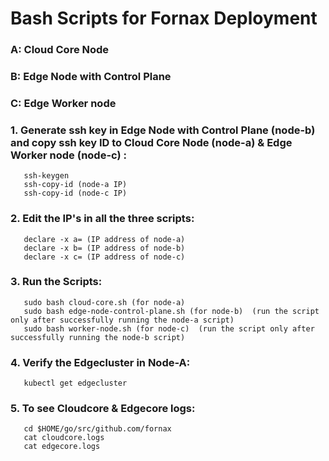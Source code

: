 # Bash Scripts for Fornax Deployment
### A: Cloud Core Node 
### B: Edge Node with Control Plane 
### C: Edge Worker node
### 1. Generate ssh key in Edge Node with Control Plane (node-b) and copy ssh key ID to Cloud Core Node (node-a) & Edge Worker node (node-c) :
       ssh-keygen
       ssh-copy-id (node-a IP)
       ssh-copy-id (node-c IP)

### 2. Edit the IP's in all the three scripts:
       declare -x a= (IP address of node-a)
       declare -x b= (IP address of node-b)
       declare -x c= (IP address of node-c)

### 3. Run the Scripts:
       sudo bash cloud-core.sh (for node-a)
       sudo bash edge-node-control-plane.sh (for node-b)  (run the script only after successfully running the node-a script)
       sudo bash worker-node.sh (for node-c)  (run the script only after successfully running the node-b script)
  
### 4. Verify the Edgecluster in Node-A:
       kubectl get edgecluster
       
### 5. To see Cloudcore & Edgecore logs:
       cd $HOME/go/src/github.com/fornax
       cat cloudcore.logs
       cat edgecore.logs
